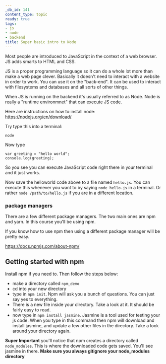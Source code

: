 ```yaml
---
_db_id: 141
content_type: topic
ready: true
tags:
- js
- node
- backend
title: Super basic intro to Node
---
```


Most people are introduced to JavaScript in the context of a web browser. JS adds smarts to HTML and CSS.

JS is a proper programming language so it can do a whole lot more than make a web page clever. Basically it doesn't need to interact with a website in order to work. You can use it on the "back-end". It can be used to interact with filesystems and databases and all sorts of other things.

When JS is running on the backend it's usually referred to as Node. Node is really a "runtime environmnet" that can execute JS code.

Here are instructions on how to install node: https://nodejs.org/en/download/

Try type this into a terminal:

```
node
```

Now type

```
var greeting = "hello world";
console.log(greeting);
```

So you see you can execute JavaScript code right there in your terminal and it just works.

Now save the helloworld code above to a file named `hello.js`. You can execute this whenever you want to by saying `node hello.js` in a terminal. Or rather `node /path/to/hello.js` if you are in a different location.

### package managers

There are a few different package managers. The two main ones are npm and yarn. In this course you'll be using npm.

If you know how to use npm then using a different package manager will be pretty easy.

https://docs.npmjs.com/about-npm/

## Getting started with npm

Install npm if you need to. Then follow the steps below:

- make a directory called `npm_demo`
- cd into your new directory
- type in `npm init`. Npm will ask you a bunch of questions. You can just say yes to everything.
- There is a new file inside your directory. Take a look at it. It should be fairly easy to read.
- now type in `npm install jasmine`. Jasmine is a tool used for testing your js code. When you type in this command then npm will download and install jasmine, and update a few other files in the directory. Take a look around your directory again.

**Super Important** you'll notice that npm creates a directory called `node_modules`. This is where the downloaded code gets saved. You'll see jasmine in there. **Make sure you always gitignore your node_modules directory**